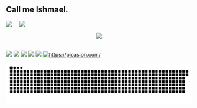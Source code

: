 ## Call me Ishmael.

 

 <div>
 
 
  
<div class='container'>
<img style="height: auto; width: 55%;" class="img" src="https://github-readme-stats.vercel.app/api?username=skapkun&show_icons=true&include_all_commits=true&theme=dracula&hide_border=true" />
&nbsp;
&nbsp;
<img style="height: auto; width: 40%;" class="img" src="https://github-readme-stats.vercel.app/api/top-langs/?username=skapkun&layout=compact&theme=dracula&hide_border=true" /></div>
</div>



 
</div>
<p align="center">
  <a href="https://skillicons.dev">
    <img src="https://skillicons.dev/icons?i=java,spring,hibernate,c" />
  </a>
</p>
           
 
</div>
 
  ##
  
  
 <div> 
  <a href="https://www.youtube.com/channel/UC5hzvcSPpQX9RkigdVCECGA" target="_blank"><img src="https://img.shields.io/badge/YouTube-FF0000?style=for-the-badge&logo=youtube&logoColor=white" target="_blank"></a>
  <a href="https://instagram.com/skapkun/" target="_blank"><img src="https://img.shields.io/badge/-Instagram-%23E4405F?style=for-the-badge&logo=instagram&logoColor=white" target="_blank"></a>
  <a href="https://twitter.com/nyanrumie" target="_blank"><img src="https://img.shields.io/badge/Twitter-1DA1F2?style=for-the-badge&logo=twitter&logoColor=white"></a>
  <a href = "mailto:cgrcavalcante@gmail.com"><img src="https://img.shields.io/badge/-Gmail-%23333?style=for-the-badge&logo=gmail&logoColor=white" target="_blank"></a>
  <a href="https://www.linkedin.com/in/carla-cavalcante-4aaa561a2" target="_blank"><img src="https://img.shields.io/badge/-LinkedIn-%230077B5?style=for-the-badge&logo=linkedin&logoColor=white" target="_blank"></a> 
  <a href="https://picasion.com/"><img src="https://i.picasion.com/pic91/9e4a2f12be6c0fd345f9c4f7c19bccdd.gif" width="125" height="125" border="0" alt="https://picasion.com/" /></a><br /><a href="https://picasion.com/"> 
  
   ![Snake animation](https://github.com/skapkun/skapkun/blob/output/github-contribution-grid-snake.svg)
 
</div>
